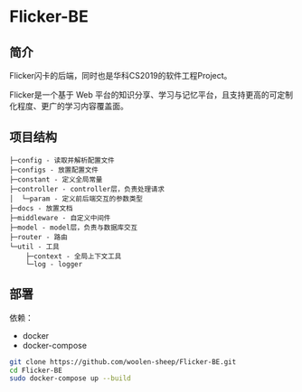 # Flicker-BE

## 简介

Flicker闪卡的后端，同时也是华科CS2019的软件工程Project。

Flicker是一个基于 Web 平台的知识分享、学习与记忆平台，且支持更高的可定制化程度、更广的学习内容覆盖面。

## 项目结构

```
├─config - 读取并解析配置文件
├─configs - 放置配置文件
├─constant - 定义全局常量
├─controller - controller层，负责处理请求
│  └─param - 定义前后端交互的参数类型
├─docs - 放置文档
├─middleware - 自定义中间件
├─model - model层，负责与数据库交互
├─router - 路由
└─util - 工具
    ├─context - 全局上下文工具
    └─log - logger
```

## 部署

依赖：

- docker
- docker-compose

```bash
git clone https://github.com/woolen-sheep/Flicker-BE.git
cd Flicker-BE
sudo docker-compose up --build
```

